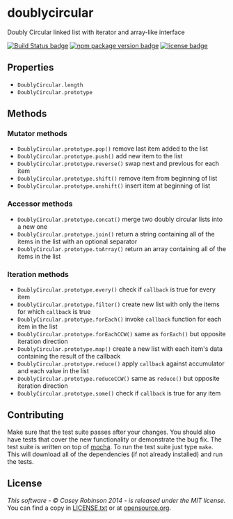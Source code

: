 # doublycircular

Doubly Circular linked list with iterator and array-like interface

[![Build Status badge](http://img.shields.io/travis/rampantmonkey/node-doublycircular.svg?style=flat)](https://travis-ci.org/rampantmonkey/node-doublycircular) [![npm package version badge](http://img.shields.io/npm/v/doublycircular.svg?style=flat)](https://www.npmjs.org/package/doublycircular) [![license badge](http://img.shields.io/badge/license-MIT-blue.svg?style=flat)](http://opensource.org/licenses/MIT)

## Properties
- `DoublyCircular.length`
- `DoublyCircular.prototype`

## Methods

### Mutator methods
- `DoublyCircular.prototype.pop()` remove last item added to the list
- `DoublyCircular.prototype.push()` add new item to the list
- `DoublyCircular.prototype.reverse()` swap next and previous for each item
- `DoublyCircular.prototype.shift()` remove item from beginning of list
- `DoublyCircular.prototype.unshift()` insert item at beginning of list

### Accessor methods
- `DoublyCircular.prototype.concat()` merge two doubly circular lists into a new one
- `DoublyCircular.prototype.join()` return a string containing all of the items in the list with an optional separator
- `DoublyCircular.prototype.toArray()` return an array containing all of the items in the list

### Iteration methods
- `DoublyCircular.prototype.every()` check if `callback` is true for every item
- `DoublyCircular.prototype.filter()` create new list with only the items for which `callback` is true
- `DoublyCircular.prototype.forEach()` invoke `callback` function for each item in the list
- `DoublyCircular.prototype.forEachCCW()` same as `forEach()` but opposite iteration direction
- `DoublyCircular.prototype.map()` create a new list with each item's data containing the result of the callback
- `DoublyCircular.prototype.reduce()` apply `callback` against accumulator and each value in the list
- `DoublyCircular.prototype.reduceCCW()` same as `reduce()` but opposite iteration direction
- `DoublyCircular.prototype.some()` check if `callback` is true for any item

## Contributing

Make sure that the test suite passes after your changes.
You should also have tests that cover the new functionality or demonstrate the bug fix.
The test suite is written on top of [mocha](https://github.com/visionmedia/mocha).
To run the test suite just type `make`.
This will download all of the dependencies (if not already installed) and run the tests.

## License
_This software - &copy; Casey Robinson 2014 - is released under the MIT license._
You can find a copy in [LICENSE.txt](LICENSE.txt) or at [opensource.org](http://opensource.org/licenses/MIT).
